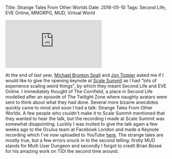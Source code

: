 Title: Strange Tales From Other Worlds
Date: 2016-05-10
Tags: Second Life, EVE Online, MMORPG, MUD, Virtual World

<div class="flex-video"><iframe src="https://www.youtube.com/watch?v=WAh-6nEHwqI" frameborder="0" allowfullscreen=""></iframe></div>

At the end of last year, [Michael Brunton
Spall](www.brunton-spall.co.uk) and [Jon
Topper](https://twitter.com/jtopper ) asked me if I would like to give
the opening keynote at [Scale Summit](http://scalesummit.org) as I had
"lots of experience scaling weird things", by which they meant Second
Life and EVE Online. I immediately thought of The Cornfield, a place
in Second Life modelled after an episode of The Twilight Zone where
naughty avatars were sent to think about what they had done. Several
more bizarre anecdotes quickly came to mind and soon I had a talk:
Strange Tales From Other Worlds. A few people who couldn't make it to
Scale Summit mentioned that they wanted to hear the talk, but the
recording I made at Scale Summit was somewhat disapointing. Luckily I
was invited to give the talk again a few weeks ago to the Oculus team
at Facebook London and made a Keynote recording which I've now
uploaded to YouTube
[here](https://www.youtube.com/watch?v=WAh-6nEHwqI). The strange tales
are mostly true, but a few errors snuck in to the second telling:
firstly MUD stands for Multi User Dungeon and secondly I forgot to
credit Brian Bosse for his amazing work on TiDi the second time
around.
